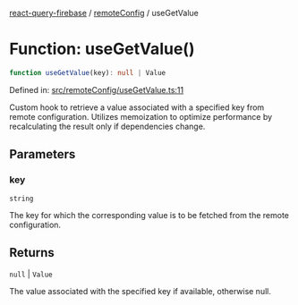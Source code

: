 [react-query-firebase](../../modules.md) / [remoteConfig](../index.md) / useGetValue

# Function: useGetValue()

```ts
function useGetValue(key): null | Value
```

Defined in: [src/remoteConfig/useGetValue.ts:11](https://github.com/vpishuk/react-query-firebase/blob/7fbf9b6c8d5aecd24bcbf362edabf19ee5b1c72c/src/remoteConfig/useGetValue.ts#L11)

Custom hook to retrieve a value associated with a specified key from remote configuration.
Utilizes memoization to optimize performance by recalculating the result only if dependencies change.

## Parameters

### key

`string`

The key for which the corresponding value is to be fetched from the remote configuration.

## Returns

`null` \| `Value`

The value associated with the specified key if available, otherwise null.
